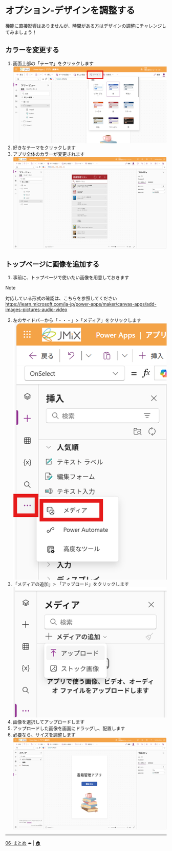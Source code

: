# オプション-デザインを調整する
機能に直接影響はありませんが、時間がある方はデザインの調整にチャレンジしてみましょう！

## カラーを変更する
1. 画面上部の「テーマ」をクリックします
![Image](image/Design/01.png)
2. 好きなテーマをクリックします
3. アプリ全体のカラーが変更されます
![Image](image/Design/02.png)

## トップページに画像を追加する
1. 事前に、トップページで使いたい画像を用意しておきます

> [!Note]
> 対応している形式の確認は、こちらを参照してください
> https://learn.microsoft.com/ja-jp/power-apps/maker/canvas-apps/add-images-pictures-audio-video

2. 左のサイドバーから「・・・」>「メディア」をクリックします
![Image](image/StartPage/06.png)
3. 「メディアの追加」> 「アップロード」をクリックします
![Image](image/StartPage/07.png)
4. 画像を選択してアップロードします
5. アップロードした画像を画面にドラッグし、配置します
6. 必要なら、サイズを調整します
![Image](image/StartPage/08.png)

---
[06-まとめ](./06-summary.md) ⬅️ | [🏠](./README.md) 
